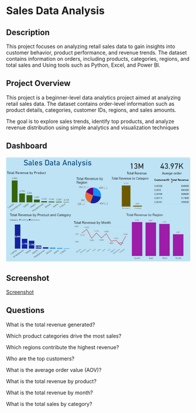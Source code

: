 # Sales Data Analysis

## Description

This project focuses on analyzing retail sales data to gain insights into customer behavior, product performance, and revenue trends. The dataset contains information on orders, including products, categories, regions, and total sales and Using tools such as Python, Excel, and Power BI.

## Project Overview

This project is a beginner-level data analytics project aimed at analyzing retail sales data. The dataset contains order-level information such as product details, categories, customer IDs, regions, and sales amounts.

The goal is to explore sales trends, identify top products, and analyze revenue distribution using simple analytics and visualization techniques

## Dashboard
![Dashboard](https://github.com/Siddaling1/Sales-Data-Analysis-project/blob/main/Screenshot%202025-08-16%20173706.png)

## Screenshot
<a href="https://github.com/Siddaling1/Sales-Data-Analysis-project/blob/main/Screenshot%20of%20Sales%20Data%20Analysis.png">Screenshot</a>

## Questions
What is the total revenue generated?

Which product categories drive the most sales?

Which regions contribute the highest revenue?

Who are the top customers?

What is the average order value (AOV)?

What is the total revenue by product?

What is the total revenue by month?

What is the total sales by category?

